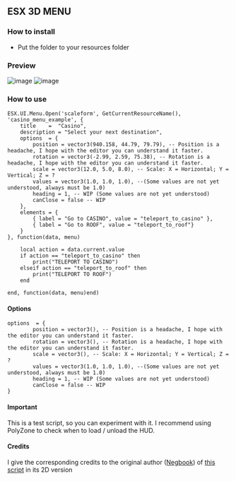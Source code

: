 ## ESX 3D MENU

### How to install
- Put the folder to your resources folder

### Preview
![image](https://i.imgur.com/pOfzcua.png)
![image](https://i.imgur.com/V1Hn70a.png)

### How to use

```
ESX.UI.Menu.Open('scaleform', GetCurrentResourceName(), 'casino_menu_example', {
    title    =  "Casino",
    description = "Select your next destination",
    options  = {
        position = vector3(940.158, 44.79, 79.79), -- Position is a headache, I hope with the editor you can understand it faster.
        rotation = vector3(-2.99, 2.59, 75.38), -- Rotation is a headache, I hope with the editor you can understand it faster.
        scale = vector3(12.0, 5.0, 8.0), -- Scale: X = Horizontal; Y = Vertical; Z = ?
        values = vector3(1.0, 1.0, 1.0), --(Some values are not yet understood, always must be 1.0)
        heading = 1, -- WIP (Some values are not yet understood)
        canClose = false -- WIP
    },
    elements = {
        { label = "Go to CASINO", value = "teleport_to_casino" },
        { label = "Go to ROOF", value = "teleport_to_roof"}
    }
}, function(data, menu)

    local action = data.current.value
    if action == "teleport_to_casino" then
        print("TELEPORT TO CASINO")
    elseif action == "teleport_to_roof" then
        print("TELEPORT TO ROOF")
    end
    
end, function(data, menu)end)
```

#### Options

```
options  = {
        position = vector3(), -- Position is a headache, I hope with the editor you can understand it faster.
        rotation = vector3(), -- Rotation is a headache, I hope with the editor you can understand it faster.
        scale = vector3(), -- Scale: X = Horizontal; Y = Vertical; Z = ?
        values = vector3(1.0, 1.0, 1.0), --(Some values are not yet understood, always must be 1.0)
        heading = 1, -- WIP (Some values are not yet understood)
        canClose = false -- WIP
}
```


#### Important
This is a test script, so you can experiment with it. I recommend using PolyZone to check when to load / unload the HUD.

#### Credits
I give the corresponding credits to the original author ([Negbook](https://forum.cfx.re/u/negbook)) of [this script](https://forum.cfx.re/t/release-esx-menu-scaleform-by-negbook/1799474) in its 2D version 